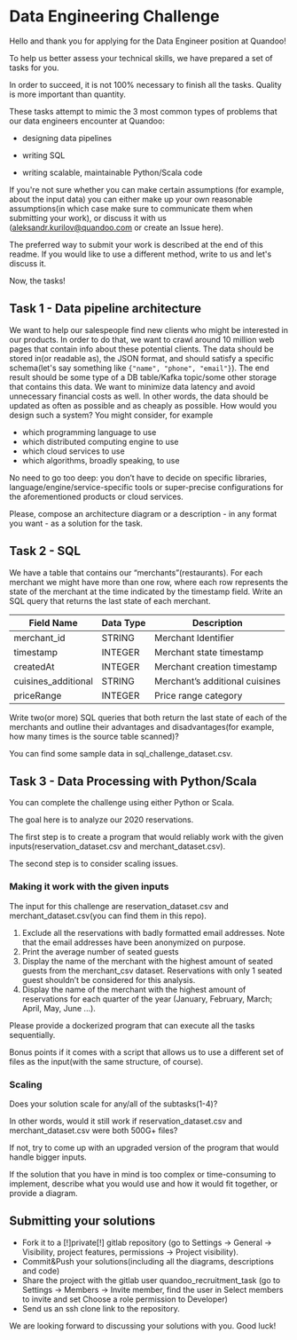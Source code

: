 # Data Engineering Challenge

Hello and thank you for applying for the Data Engineer position at Quandoo!

To help us better assess your technical skills, we have prepared a set of tasks for you.

In order to succeed, it is not 100% necessary to finish all the tasks. Quality is more important than quantity.

These tasks attempt to mimic the 3 most common types of problems that our data engineers encounter at Quandoo: 

* designing data pipelines
 
* writing SQL
 
* writing scalable, maintainable Python/Scala code 

If you're not sure whether you can make certain assumptions (for example, about the input data) you can either make up your own reasonable assumptions(in which case make sure to communicate them when submitting your work), or discuss it with us (aleksandr.kurilov@quandoo.com or create an Issue here).

The preferred way to submit your work is described at the end of this readme. If you would like to use a different method, write to us and let's discuss it.

Now, the tasks!


## Task 1 - Data pipeline architecture 
We want to help our salespeople find new clients who might be interested in our products. 
In order to do that, we want to crawl around 10 million web pages that contain info about these potential clients.
The data should be stored in(or readable as), the JSON format, and should satisfy a specific schema(let's say something like `{"name", "phone", "email"}`).
The end result should be some type of a DB table/Kafka topic/some other storage that contains this data.
We want to minimize data latency and avoid unnecessary financial costs as well.
In other words, the data should be updated as often as possible and as cheaply as possible.
How would you design such a system? 
You might consider, for example
* which programming language to use
* which distributed computing engine to use
* which cloud services to use
* which algorithms, broadly speaking, to use 

No need to go too deep: you don’t have to decide on specific libraries, language/engine/service-specific tools or super-precise configurations for the aforementioned products or cloud services.

Please, compose an architecture diagram or a description - in any format you want - as a solution for the task. 

## Task 2 - SQL 
We have a table that contains our “merchants”(restaurants).
For each merchant we might have more than one row, where each row represents the state of the merchant at the time indicated by the timestamp field.
Write an SQL query that returns the last state of each merchant. 
 
| Field Name | Data Type  |  Description |
|---|---|---|
| merchant_id  |  STRING |  Merchant Identifier |
| timestamp  |  INTEGER |  Merchant state timestamp|
| createdAt  |  INTEGER |  Merchant creation timestamp |
| cuisines_additional | STRING | Merchant’s additional cuisines |
| priceRange| INTEGER | Price range category | 
 
Write two(or more) SQL queries that both return the last state of each of the merchants and outline their advantages and disadvantages(for example, how many times is the source table scanned)?

You can find some sample data in sql_challenge_dataset.csv.

## Task 3 - Data Processing with Python/Scala

You can complete the challenge using either Python or Scala.

The goal here is to analyze our 2020 reservations. 

The first step is to create a program that would reliably work with the given inputs(reservation_dataset.csv and merchant_dataset.csv).

The second step is to consider scaling issues.

### Making it work with the given inputs

The input for this challenge are reservation_dataset.csv and merchant_dataset.csv(you can find them in this repo).

1. Exclude all the reservations with badly formatted email addresses. Note that the email addresses have been anonymized on purpose.
2. Print the average number of seated guests
3. Display the name of the merchant with the highest amount of seated guests from the merchant_csv dataset. Reservations with only 1 seated guest shouldn’t be considered for this analysis.
4. Display the name of the merchant with the highest amount of reservations for each quarter of the year (January, February, March;  April, May, June ...).

Please provide a dockerized program that can execute all the tasks sequentially.  

Bonus points if it comes with a script that allows us to use a different set of files as the input(with the same structure, of course).


### Scaling 

Does your solution scale for any/all of the subtasks(1-4)? 

In other words, would it still work if reservation_dataset.csv and merchant_dataset.csv were both 500G+ files? 

If not, try to come up with an upgraded version of the program that would handle bigger inputs.

If the solution that you have in mind is too complex or time-consuming to implement, describe what you would use and how it would fit together, or provide a diagram. 


## Submitting your solutions

* Fork it to a [!]private[!] gitlab repository (go to Settings -> General -> Visibility, project features, permissions -> Project visibility).
* Commit&Push your solutions(including all the diagrams, descriptions and code)
* Share the project with the gitlab user quandoo_recruitment_task (go to Settings -> Members -> Invite member, find the user in Select members to invite and set Choose a role permission to Developer)
* Send us an ssh clone link to the repository.

We are looking forward to discussing your solutions with you. Good luck!
